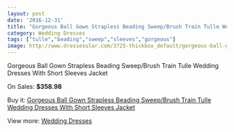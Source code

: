 ```yaml
---
layout: post
date: '2016-12-31'
title: "Gorgeous Ball Gown Strapless Beading Sweep/Brush Train Tulle Wedding Dresses With Short Sleeves Jacket"
category: Wedding Dresses
tags: ["tulle","beading","sweep","sleeves","gorgeous"]
image: http://www.dressesular.com/3725-thickbox_default/gorgeous-ball-gown-strapless-beading-sweep-brush-train-tulle-wedding-dresses-with-short-sleeves-jacket.jpg
---
```

Gorgeous Ball Gown Strapless Beading Sweep/Brush Train Tulle Wedding Dresses With Short Sleeves Jacket

On Sales: **$358.98**
<a href="https://www.dressesular.com/wedding-dresses/1428-gorgeous-ball-gown-strapless-beading-sweep-brush-train-tulle-wedding-dresses-with-short-sleeves-jacket.html"><amp-img layout="responsive" width="600" height="600" src="//www.dressesular.com/3725-thickbox_default/gorgeous-ball-gown-strapless-beading-sweep-brush-train-tulle-wedding-dresses-with-short-sleeves-jacket.jpg" alt="Gorgeous Ball Gown Strapless Beading Sweep/Brush Train Tulle Wedding Dresses With Short Sleeves Jacket 0" /></a>

Buy it: [Gorgeous Ball Gown Strapless Beading Sweep/Brush Train Tulle Wedding Dresses With Short Sleeves Jacket](https://www.dressesular.com/wedding-dresses/1428-gorgeous-ball-gown-strapless-beading-sweep-brush-train-tulle-wedding-dresses-with-short-sleeves-jacket.html "Gorgeous Ball Gown Strapless Beading Sweep/Brush Train Tulle Wedding Dresses With Short Sleeves Jacket")

View more: [Wedding Dresses](https://www.dressesular.com/3-wedding-dresses "Wedding Dresses")